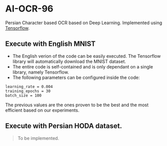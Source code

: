 # AI-OCR-96
Persian Character based OCR based on Deep Learning. Implemented using [Tensorflow]().

## Execute with English MNIST

  - The English verion of the code can be easily executed. The Tensorflow library will automatically download the MNIST dataset.
  - The entire code is self-contained and is only dependant on a single library, namely Tensorflow. 
  - The following parameters can be configured inside the code: 
  
```
learning_rate = 0.004
training_epochs = 30
batch_size = 100
```

The previous values are the ones proven to be the best and the most efficient based on our experiments. 

## Execute with Persian HODA dataset. 

> To be implemented. 
